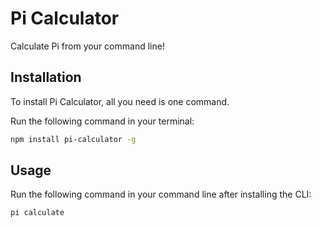 # Pi Calculator
Calculate Pi from your command line!

## Installation
To install Pi Calculator, all you need is one command.

Run the following command in your terminal:

```bash
npm install pi-calculator -g
```

## Usage
Run the following command in your command line after installing the CLI:

```bash
pi calculate
```
